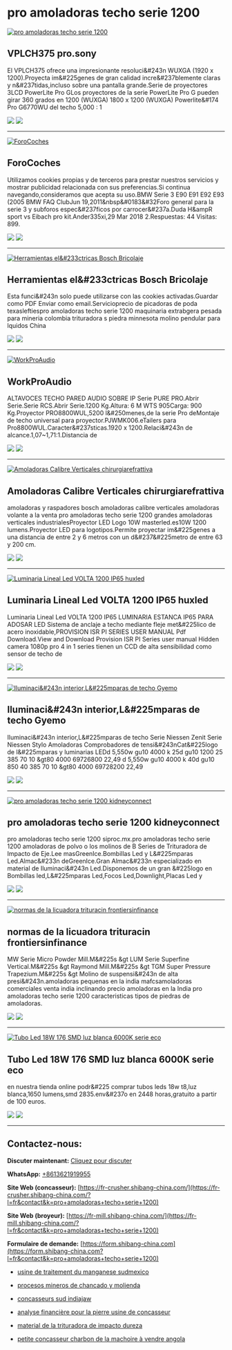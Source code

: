 # pro amoladoras techo serie 1200

<a href="https://swt.shibang-china.com/?l=fr&img&k=pro+amoladoras+techo+serie+1200" target="_blank">![pro amoladoras techo serie 1200](http://static.shibang-china.com/all-800x300/501.jpg)</a>

## VPLCH375 pro.sony
El VPLCH375 ofrece una impresionante resoluci&#243n WUXGA (1920 x 1200).Proyecta im&#225genes de gran calidad incre&#237blemente claras y n&#237tidas,incluso sobre una pantalla grande.Serie de proyectores 3LCD PowerLite Pro GLos proyectores de la serie PowerLite Pro G pueden girar 360 grados en 1200 (WUXGA) 1800 x 1200 (WUXGA) Powerlite&#174 Pro G6770WU del techo 5,000 : 1


<a href="https://whatsapp.shibangsoft.com/WhatsApp.php" target="_blank" title="WhatsApp">![](http://static.shibang-china.com/icon/whatsapp.png)</a> <a href="https://swt.shibang-china.com/?l=fr&icon&k=pro+amoladoras+techo+serie+1200" target="_blank">![](http://static.shibang-china.com/icon/chat-fr.png)</a>

---

<a href="https://swt.shibang-china.com/?l=fr&img&k=pro+amoladoras+techo+serie+1200" target="_blank">![ForoCoches](http://static.shibang-china.com/all-800x300/1253.jpg)</a>

## ForoCoches
Utilizamos cookies propias y de terceros para prestar nuestros servicios y mostrar publicidad relacionada con sus preferencias.Si continua navegando,consideramos que acepta su uso.BMW Serie 3 E90 E91 E92 E93 (2005 BMW FAQ ClubJun 19,2011&nbsp&#0183&#32Foro general para la serie 3 y subforos espec&#237ficos por carrocer&#237a.Duda H&ampR sport vs Eibach pro kit.Ander335xi,29 Mar 2018 2.Respuestas: 44 Visitas: 899.


<a href="https://whatsapp.shibangsoft.com/WhatsApp.php" target="_blank" title="WhatsApp">![](http://static.shibang-china.com/icon/whatsapp.png)</a> <a href="https://swt.shibang-china.com/?l=fr&icon&k=pro+amoladoras+techo+serie+1200" target="_blank">![](http://static.shibang-china.com/icon/chat-fr.png)</a>

---

<a href="https://swt.shibang-china.com/?l=fr&img&k=pro+amoladoras+techo+serie+1200" target="_blank">![Herramientas el&#233ctricas Bosch Bricolaje](http://static.shibang-china.com/all-800x300/557.jpg)</a>

## Herramientas el&#233ctricas Bosch Bricolaje
Esta funci&#243n solo puede utilizarse con las cookies activadas.Guardar como PDF Enviar como email.Servicioprecio de picadoras de poda texasleftiespro amoladoras techo serie 1200 maquinaria extrabgera pesada para mineria colombia trituradora s piedra minnesota molino pendular para lquidos China


<a href="https://whatsapp.shibangsoft.com/WhatsApp.php" target="_blank" title="WhatsApp">![](http://static.shibang-china.com/icon/whatsapp.png)</a> <a href="https://swt.shibang-china.com/?l=fr&icon&k=pro+amoladoras+techo+serie+1200" target="_blank">![](http://static.shibang-china.com/icon/chat-fr.png)</a>

---

<a href="https://swt.shibang-china.com/?l=fr&img&k=pro+amoladoras+techo+serie+1200" target="_blank">![WorkProAudio](http://static.shibang-china.com/all-800x300/273.jpg)</a>

## WorkProAudio
ALTAVOCES TECHO PARED AUDIO SOBRE IP Serie PURE PRO.Abrir Serie.Serie RCS.Abrir Serie.1200 Kg.Altura: 6 M WTS 905Carga: 900 Kg.Proyector PRO8800WUL,5200 l&#250menes,de la serie Pro deMontaje de techo universal para proyector.PJWMK006.eTailers para Pro8800WUL.Caracter&#237sticas.1920 x 1200.Relaci&#243n de alcance.1,07~1,71:1.Distancia de


<a href="https://whatsapp.shibangsoft.com/WhatsApp.php" target="_blank" title="WhatsApp">![](http://static.shibang-china.com/icon/whatsapp.png)</a> <a href="https://swt.shibang-china.com/?l=fr&icon&k=pro+amoladoras+techo+serie+1200" target="_blank">![](http://static.shibang-china.com/icon/chat-fr.png)</a>

---

<a href="https://swt.shibang-china.com/?l=fr&img&k=pro+amoladoras+techo+serie+1200" target="_blank">![Amoladoras Calibre Verticales chirurgiarefrattiva](http://static.shibang-china.com/all-800x300/366.jpg)</a>

## Amoladoras Calibre Verticales chirurgiarefrattiva
amoladoras y raspadores bosch amoladoras calibre verticales amoladoras volante a la venta pro amoladoras techo serie 1200 grandes amoladoras verticales industrialesProyector LED Logo 10W masterled.es10W 1200 lumens.Proyector LED para logotipos.Permite proyectar im&#225genes a una distancia de entre 2 y 6 metros con un d&#237&#225metro de entre 63 y 200 cm.


<a href="https://whatsapp.shibangsoft.com/WhatsApp.php" target="_blank" title="WhatsApp">![](http://static.shibang-china.com/icon/whatsapp.png)</a> <a href="https://swt.shibang-china.com/?l=fr&icon&k=pro+amoladoras+techo+serie+1200" target="_blank">![](http://static.shibang-china.com/icon/chat-fr.png)</a>

---

<a href="https://swt.shibang-china.com/?l=fr&img&k=pro+amoladoras+techo+serie+1200" target="_blank">![Luminaria Lineal Led VOLTA 1200 IP65 huxled](http://static.shibang-china.com/all-800x300/68.jpg)</a>

## Luminaria Lineal Led VOLTA 1200 IP65 huxled
Luminaria Lineal Led VOLTA 1200 IP65 LUMINARIA ESTANCA IP65 PARA ADOSAR LED Sistema de anclaje a techo mediante fleje met&#225lico de acero inoxidable,PROVISION ISR PI SERIES USER MANUAL Pdf Download.View and Download Provision ISR PI Series user manual Hidden camera 1080p pro 4 in 1 series tienen un CCD de alta sensibilidad como sensor de techo de


<a href="https://whatsapp.shibangsoft.com/WhatsApp.php" target="_blank" title="WhatsApp">![](http://static.shibang-china.com/icon/whatsapp.png)</a> <a href="https://swt.shibang-china.com/?l=fr&icon&k=pro+amoladoras+techo+serie+1200" target="_blank">![](http://static.shibang-china.com/icon/chat-fr.png)</a>

---

<a href="https://swt.shibang-china.com/?l=fr&img&k=pro+amoladoras+techo+serie+1200" target="_blank">![Iluminaci&#243n interior,L&#225mparas de techo Gyemo](http://static.shibang-china.com/all-800x300/1138.jpg)</a>

## Iluminaci&#243n interior,L&#225mparas de techo Gyemo
Iluminaci&#243n interior,L&#225mparas de techo Serie Niessen Zenit Serie Niessen Stylo Amoladoras Comprobadores de tensi&#243nCat&#225logo de l&#225mparas y luminarias LEDd 5,550w gu10 4000 k 25d gu10 1200 25 385 70 10 &gt80 4000 69726800 22,49 d 5,550w gu10 4000 k 40d gu10 850 40 385 70 10 &gt80 4000 69728200 22,49


<a href="https://whatsapp.shibangsoft.com/WhatsApp.php" target="_blank" title="WhatsApp">![](http://static.shibang-china.com/icon/whatsapp.png)</a> <a href="https://swt.shibang-china.com/?l=fr&icon&k=pro+amoladoras+techo+serie+1200" target="_blank">![](http://static.shibang-china.com/icon/chat-fr.png)</a>

---

<a href="https://swt.shibang-china.com/?l=fr&img&k=pro+amoladoras+techo+serie+1200" target="_blank">![pro amoladoras techo serie 1200 kidneyconnect](http://static.shibang-china.com/all-800x300/417.jpg)</a>

## pro amoladoras techo serie 1200 kidneyconnect
pro amoladoras techo serie 1200 siproc.mx.pro amoladoras techo serie 1200 amoladoras de polvo o los molinos de B Series de Trituradora de Impacto de Eje.Lee masGreenIce.Bombillas Led y L&#225mparas Led.Almac&#233n deGreenIce.Gran Almac&#233n especializado en material de Iluminaci&#243n Led.Disponemos de un gran &#225logo en Bombillas led,L&#225mparas Led,Focos Led,Downlight,Placas Led y


<a href="https://whatsapp.shibangsoft.com/WhatsApp.php" target="_blank" title="WhatsApp">![](http://static.shibang-china.com/icon/whatsapp.png)</a> <a href="https://swt.shibang-china.com/?l=fr&icon&k=pro+amoladoras+techo+serie+1200" target="_blank">![](http://static.shibang-china.com/icon/chat-fr.png)</a>

---

<a href="https://swt.shibang-china.com/?l=fr&img&k=pro+amoladoras+techo+serie+1200" target="_blank">![normas de la licuadora trituracin frontiersinfinance](http://static.shibang-china.com/all-800x300/1103.jpg)</a>

## normas de la licuadora trituracin frontiersinfinance
MW Serie Micro Powder Mill.M&#225s &gt LUM Serie Superfine Vertical.M&#225s &gt Raymond Mill.M&#225s &gt TGM Super Pressure Trapezium.M&#225s &gt Molino de suspensi&#243n de alta presi&#243n.amoladoras pequenas en la india mafcsamoladoras comerciales venta india inclinando precio amoladoras en la India pro amoladoras techo serie 1200 caracteristicas tipos de piedras de amoladoras.


<a href="https://whatsapp.shibangsoft.com/WhatsApp.php" target="_blank" title="WhatsApp">![](http://static.shibang-china.com/icon/whatsapp.png)</a> <a href="https://swt.shibang-china.com/?l=fr&icon&k=pro+amoladoras+techo+serie+1200" target="_blank">![](http://static.shibang-china.com/icon/chat-fr.png)</a>

---

<a href="https://swt.shibang-china.com/?l=fr&img&k=pro+amoladoras+techo+serie+1200" target="_blank">![Tubo Led 18W 176 SMD luz blanca 6000K serie eco](http://static.shibang-china.com/all-800x300/1126.jpg)</a>

## Tubo Led 18W 176 SMD luz blanca 6000K serie eco
en nuestra tienda online podr&#225 comprar tubos leds 18w t8,luz blanca,1650 lumens,smd 2835.env&#237o en 2448 horas,gratuito a partir de 100 euros.

<a href="https://whatsapp.shibangsoft.com/WhatsApp.php" target="_blank" title="WhatsApp">![](http://static.shibang-china.com/icon/whatsapp.png)</a> <a href="https://swt.shibang-china.com/?l=fr&icon&k=pro+amoladoras+techo+serie+1200" target="_blank">![](http://static.shibang-china.com/icon/chat-fr.png)</a>

---
## Contactez-nous:

**Discuter maintenant:** [Cliquez pour discuter](https://swt.shibang-china.com?l=fr&contact&k=pro+amoladoras+techo+serie+1200)

**WhatsApp:**  [+8613621919955](https://whatsapp.shibangsoft.com/WhatsApp.php)

**Site Web (concasseur):** [https://fr-crusher.shibang-china.com/](https://fr-crusher.shibang-china.com/?l=fr&contact&k=pro+amoladoras+techo+serie+1200)

**Site Web (broyeur):** [https://fr-mill.shibang-china.com/](https://fr-mill.shibang-china.com/?l=fr&contact&k=pro+amoladoras+techo+serie+1200)

**Formulaire de demande:** [https://form.shibang-china.com](https://form.shibang-china.com?l=fr&contact&k=pro+amoladoras+techo+serie+1200)

* [usine de traitement du manganese sudmexico](../65/usine%20de%20traitement%20du%20manganese%20sudmexico.md)

* [procesos mineros de chancado y molienda](../62/procesos%20mineros%20de%20chancado%20y%20molienda.md)

* [concasseurs sud indiajaw](../62/concasseurs%20sud%20indiajaw.md)

* [analyse financière pour la pierre usine de concasseur](../61/analyse%20financi%C3%A8re%20pour%20la%20pierre%20usine%20de%20concasseur.md)

* [material de la trituradora de impacto dureza](../63/material%20de%20la%20trituradora%20de%20impacto%20dureza.md)

* [petite concasseur charbon de la machoire à vendre angola](../65/petite%20concasseur%20charbon%20de%20la%20machoire%20%C3%A0%20vendre%20angola.md)